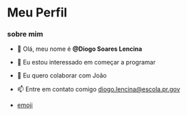 # Meu Perfil #
### sobre mim ###

- 👋 Olá, meu nome é **@Diogo Soares Lencina**
- 👀 Eu estou interessado em começar a programar
- 💞️ Eu quero colaborar com João
- 📫 Entre em contato comigo [diogo.lencina@escola.pr.gov](https://mail.google.com/mail/u/0/?tab=rm&ogbl#drafts?compose=GTvVlcSDXmSxvHRcCCcvLqXVKHvgBRFBKXjbmPMrnvCRLhnZkdmRhtvdKCXVSWtmFsvsgQCFsQtdH)

- [emoji](https://www.google.com/search?q=emoji+shitpost&source=lnms&tbm=isch&sa=X&ved=2ahUKEwiUttitoar4AhXuvJUCHQs-DDsQ_AUoAXoECAEQAw&biw=1920&bih=971&dpr=1#imgrc=a382x8xf-jZq0M)
